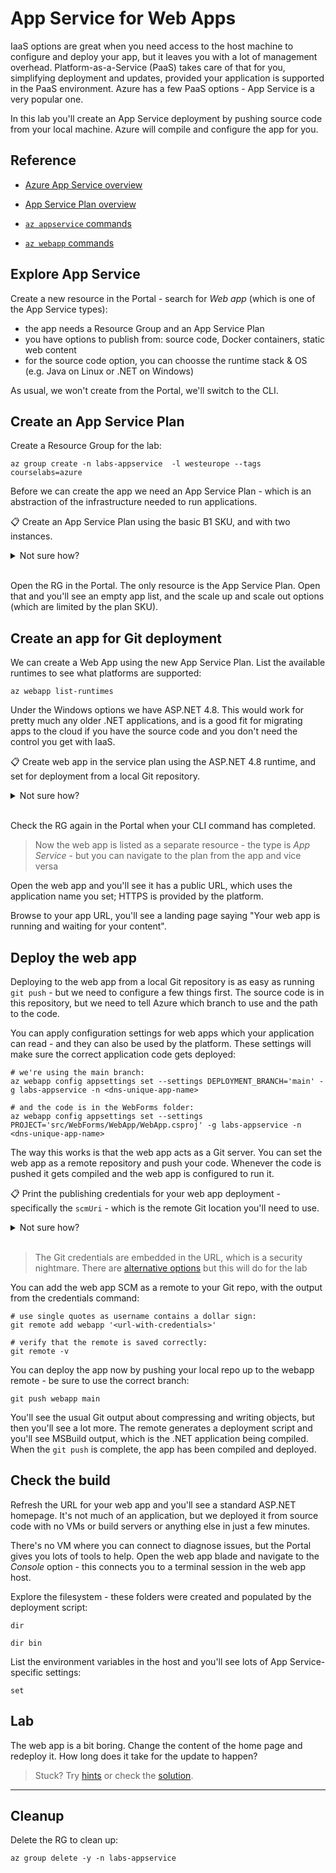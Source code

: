 # App Service for Web Apps

IaaS options are great when you need access to the host machine to configure and deploy your app, but it leaves you with a lot of management overhead. Platform-as-a-Service (PaaS) takes care of that for you, simplifying deployment and updates, provided your application is supported in the PaaS environment. Azure has a few PaaS options - App Service is a very popular one.

In this lab you'll create an App Service deployment by pushing source code from your local machine. Azure will compile and configure the app for you.

## Reference

- [Azure App Service overview](https://docs.microsoft.com/en-us/azure/app-service/overview)

- [App Service Plan overview](https://docs.microsoft.com/en-us/azure/app-service/overview-hosting-plans)

- [`az appservice` commands](https://docs.microsoft.com/en-us/cli/azure/appservice?view=azure-cli-latest)

- [`az webapp` commands](https://docs.microsoft.com/en-us/cli/azure/webapp?view=azure-cli-latest)


## Explore App Service 

Create a new resource in the Portal - search for _Web app_ (which is one of the App Service types):

- the app needs a Resource Group and an App Service Plan
- you have options to publish from: source code, Docker containers, static web content
- for the source code option, you can choosse the runtime stack & OS (e.g. Java on Linux or .NET on Windows)

As usual, we won't create from the Portal, we'll switch to the CLI.

## Create an App Service Plan

Create a Resource Group for the lab:

```
az group create -n labs-appservice  -l westeurope --tags courselabs=azure
```

Before we can create the app we need an App Service Plan - which is an abstraction of the infrastructure needed to run applications.

📋 Create an App Service Plan using the basic B1 SKU, and with two instances.

<details>
  <summary>Not sure how?</summary>

This is fairly straightforward: 

```
az appservice plan create -g labs-appservice -n app-service-01 --sku B1 --number-of-workers 2
```

</details><br/>

Open the RG in the Portal. The only resource is the App Service Plan. Open that and you'll see an empty app list, and the scale up and scale out options (which are limited by the plan SKU).

## Create an app for Git deployment

We can create a Web App using the new App Service Plan. List the available runtimes to see what platforms are supported:

```
az webapp list-runtimes
```

Under the Windows options we have ASP.NET 4.8. This would work for pretty much any older .NET applications, and is a good fit for migrating apps to the cloud if you have the source code and you don't need the control you get with IaaS.

📋 Create web app in the service plan using the ASP.NET 4.8 runtime, and set for deployment from a local Git repository.

<details>
  <summary>Not sure how?</summary>

Check the help text for a new web app:

```
az webapp create --help
```

You need to specify the runtime, deployment method and a unique DNS name for the app:

```
az webapp create -g labs-appservice --plan app-service-01  --runtime 'ASPNET:V4.8' --deployment-local-git --name <dns-unique-app-name>
```

</details><br/>

Check the RG again in the Portal when your CLI command has completed.

> Now the web app is listed as a separate resource - the type is _App Service_ - but you can navigate to the plan from the app and vice versa

Open the web app and you'll see it has a public URL, which uses the application name you set; HTTPS is provided by the platform. 

Browse to your app URL, you'll see a landing page saying "Your web app is running and waiting for your content".

## Deploy the web app

Deploying to the web app from a local Git repository is as easy as running `git push` - but we need to configure a few things first. The source code is in this repository, but we need to tell Azure which branch to use and the path to the code.

You can apply configuration settings for web apps which your application can read - and they can also be used by the platform. These settings will make sure the correct application code gets deployed:

```
# we're using the main branch:
az webapp config appsettings set --settings DEPLOYMENT_BRANCH='main' -g labs-appservice -n <dns-unique-app-name>

# and the code is in the WebForms folder:
az webapp config appsettings set --settings PROJECT='src/WebForms/WebApp/WebApp.csproj' -g labs-appservice -n <dns-unique-app-name>
```

The way this works is that the web app acts as a Git server. You can set the web app as a remote repository and push your code. Whenever the code is pushed it gets compiled and the web app is configured to run it.

📋 Print the publishing credentials for your web app deployment - specifically the `scmUri` - which is the remote Git location you'll need to use.

<details>
  <summary>Not sure how?</summary>

There are a lot of subcommands for the web app. Listing the publishing credentials gives you the Git URL and credentials:

```
az webapp deployment list-publishing-credentials --query scmUri -g labs-appservice -o tsv -n <dns-unique-app-name> 
```

</details><br/>

> The Git credentials are embedded in the URL, which is a security nightmare. There are [alternative options](https://docs.microsoft.com/en-us/azure/app-service/deploy-configure-credentials?tabs=cli) but this will do for the lab

You can add the web app SCM as a remote to your Git repo, with the output from the credentials command:

```
# use single quotes as username contains a dollar sign:
git remote add webapp '<url-with-credentials>'

# verify that the remote is saved correctly:
git remote -v
```

You can deploy the app now by pushing your local repo up to the webapp remote - be sure to use the correct branch:

```
git push webapp main
```

You'll see the usual Git output about compressing and writing objects, but then you'll see a lot more. The remote generates a deployment script and you'll see MSBuild output, which is the .NET application being compiled. When the `git push` is complete, the app has been compiled and deployed.

## Check the build

Refresh the URL for your web app and you'll see a standard ASP.NET homepage. It's not much of an application, but we deployed it from source code with no VMs or build servers or anything else in just a few minutes.

There's no VM where you can connect to diagnose issues, but the Portal gives you lots of tools to help. Open the web app blade and navigate to the _Console_ option - this connects you to a terminal session in the web app host.

Explore the filesystem - these folders were created and populated by the deployment script:

```
dir

dir bin
```

List the environment variables in the host and you'll see lots of App Service-specific settings:

```
set
```

## Lab 

The web app is a bit boring. Change the content of the home page and redeploy it. How long does it take for the update to happen?

> Stuck? Try [hints](hints.md) or check the [solution](solution.md).

___

## Cleanup

Delete the RG to clean up:

```
az group delete -y -n labs-appservice
```
